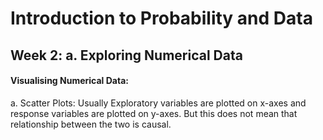 
# Introduction to Probability and Data

## Week 2: a. Exploring Numerical Data


#### Visualising Numerical Data:

a. Scatter Plots: Usually Exploratory variables are plotted on x-axes and response variables are plotted on y-axes. But this does not mean that relationship between the two is causal.
